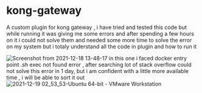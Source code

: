 # kong-gateway

A custom plugin for kong gateway , i have tried and tested this code but while running it was giving me some errors and after spending a few hours on it i could not solve them and needed some more time to solve the error on my system but i totaly understand all the code in plugin and how to run it

![Screenshot from 2021-12-18 13-48-17](https://user-images.githubusercontent.com/48369189/146685234-224d08e1-ccc9-4380-bb57-1187507d0a9a.png)
in this one i faced docker entry point .sh exec not found error , after searching lot of stack overflow could not solve this error in 1 day, but i am confident with a little more available time , i will be able to sort it out
![2021-12-19 02_53_53-Ubuntu 64-bit - VMware Workstation](https://user-images.githubusercontent.com/48369189/146684656-a223fd0d-78d5-436a-8f24-bafa828388d4.png)
